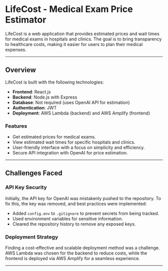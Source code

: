 # LifeCost - Medical Exam Price Estimator

LifeCost is a web application that provides estimated prices and wait times for medical exams in hospitals and clinics. The goal is to bring transparency to healthcare costs, making it easier for users to plan their medical expenses.

---

## Overview

LifeCost is built with the following technologies:
- **Frontend**: React.js
- **Backend**: Node.js with Express
- **Database**: Not required (uses OpenAI API for estimation)
- **Authentication**: JWT
- **Deployment**: AWS Lambda (backend) and AWS Amplify (frontend)

### Features
- Get estimated prices for medical exams.
- View estimated wait times for specific hospitals and clinics.
- User-friendly interface with a focus on simplicity and efficiency.
- Secure API integration with OpenAI for price estimation.

---
## Challenges Faced

### API Key Security
Initially, the API key for OpenAI was mistakenly pushed to the repository. To fix this, the key was removed, and best practices were implemented:
- Added `config.env` to `.gitignore` to prevent secrets from being tracked.
- Used environment variables for sensitive information.
- Cleared the repository history to remove any exposed keys.

### Deployment Strategy
Finding a cost-effective and scalable deployment method was a challenge. AWS Lambda was chosen for the backend to reduce costs, while the frontend is deployed via AWS Amplify for a seamless experience.

---

